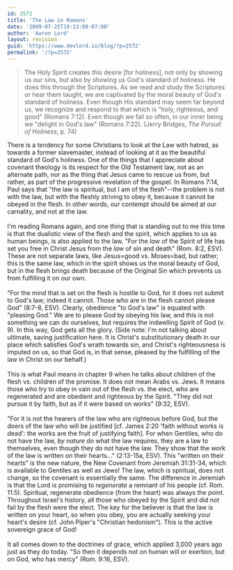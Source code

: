 ```yaml
---
id: 2572
title: 'The Law in Romans'
date: '2009-07-25T19:13:00-07:00'
author: 'Aaron Lord'
layout: revision
guid: 'https://www.devlord.io/blog/?p=2572'
permalink: '/?p=2572'
---
```


<blockquote>The Holy Spirit creates this desire [for holiness], not only by showing us our sins, but also by showing us God's standard of holiness.  He does this through the Scriptures.  As we read and study the Scriptures or hear them taught, we are captivated by the moral beauty of God's standard of holiness.  Even though His standard may seem far beyond us, we recognize and respond to that which is "holy, righteous, and good" (Romans 7:12).  Even though we fail so often, in our inner being we "delight in God's law" (Romans 7:22). (Jerry Bridges, <span style="font-style:italic;">The Pursuit of Holiness</span>, p. 74)</blockquote>There is a tendency for some Christians to look at the Law with hatred, as towards a former slavemaster, instead of looking at it as the beautiful standard of God's holiness.  One of the things that I appreciate about covenant theology is its respect for the Old Testament law, not as an alternate path, nor as the thing that Jesus came to rescue us from, but rather, as part of the progressive revelation of the gospel.  In Romans 7:14, Paul says that "the law is spiritual, but I am of the flesh"--the problem is not with the law, but with the fleshly striving to obey it, because it cannot be obeyed in the flesh.  In other words, our contempt should be aimed at our carnality, and not at the law.<br /><br />I'm reading Romans again, and one thing that is standing out to me this time is that the dualistic view of the flesh and the spirit, which applies to us as human beings, is also applied to the law.   "For the <span style="font-style:italic;">law</span> of the Spirit of life has set you free in Christ Jesus from the <span style="font-style:italic;">law</span> of sin and death" (Rom. 8:2, ESV).  These are not separate laws, like Jesus=good vs. Moses=bad, but rather, this is the same law, which in the spirit shows us the moral beauty of God, but in the flesh brings death because of the Original Sin which prevents us from fulfilling it on our own.<br /><br />"For the mind that is set on the flesh is hostile to God, for it does not submit to God's law; indeed it cannot.  Those who are in the flesh cannot please God" (8:7-8, ESV).  Clearly, obedience "to God's law" is equated with "pleasing God."  We are to please God by obeying his law, and this is not something we can do ourselves, but requires the indwelling Spirit of God (v. 9).  In this way, God gets all the glory.  (Side note: I'm not talking about ultimate, saving justification here.  It is Christ's substitutionary death in our place which satisfies God's wrath towards sin, and Christ's righteousness is imputed on us, so that God is, in that sense, pleased by the fulfilling of the law in Christ on our behalf.)<br /><br />This is what Paul means in chapter 9 when he talks about children of the flesh vs. children of the promise.  It does not mean Arabs vs. Jews.  It means those who try to obey in vain out of the flesh vs. the elect, who are regenerated and are obedient and righteous by the Spirit.  "They did not pursue it by faith, but as if it were based on works" (9:32, ESV).<br /><br />"For it is not the hearers of the law who are righteous before God, but the doers of the law who will be justified [cf. James 2:20 'faith without works is dead': the works are the fruit of justifying faith].  For when Gentiles, who do not have the law, <span style="font-style:italic;">by nature</span> do what the law requires, they are a law to themselves, even though they do not have the law.  They show that the work of the law is written on their hearts..." (2:13-15a, ESV).  This "written on their hearts" is the new nature, the New Covenant from Jeremiah 31:31-34, which is available to Gentiles as well as Jews!  The law, which is spiritual, does not change, so the covenant is essentially the same.  The difference in Jeremiah is that the Lord is promising to <span style="font-style:italic;">regenerate</span> a remnant of his people (cf. Rom. 11:5).  Spiritual, regenerate obedience (from the heart) was always the point.  Throughout Israel's history, all those who obeyed by the Spirit and did not fail by the flesh were the elect.  The key for the believer is that the law is written on your heart, so when you obey, you are actually seeking your heart's desire (cf. John Piper's "Christian hedonism").  This is the active sovereign grace of God!<br /><br />It all comes down to the doctrines of grace, which applied 3,000 years ago just as they do today.  "So then it depends not on human will or exertion, but on God, who has mercy" (Rom. 9:16, ESV).<div class="blogger-post-footer"><img width='1' height='1' src="/the-law-in-romans/"' /></div>